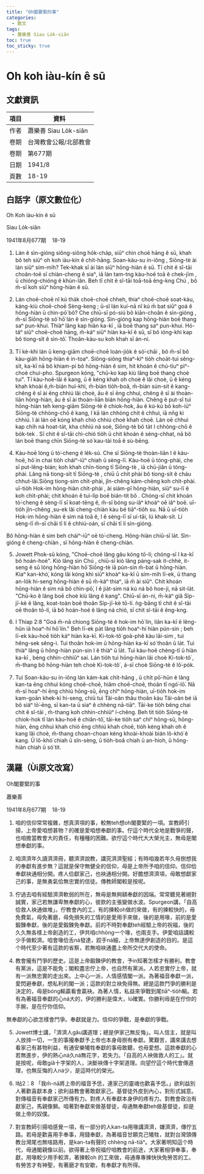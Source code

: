 ```yaml
---
title: "Oh閣要緊的事"
categories:
  - 散文
tags:
  - 蕭樂善 Siau Lo̍k-siān
toc: true
toc_sticky: true
---
```


# Oh koh iàu-kín ê sū

## 文獻資訊

| 項目 | 資料 |
|---|---|
| 作者 | 蕭樂善 Siau Lo̍k-siān |
| 卷期 | 台灣教會公報/北部教會 |
| 卷期 | 第677期 |
| 日期 | 1941/8 |
| 頁數 | 18-19 |

## 白話字（原文數位化）

Oh Koh iàu-kín ê sū

Siau Lo̍k-siān

1941年8月677期    18-19

1. Lán ê sìn-gióng siông-siông ho̍k-cha̍p, siūⁿ chin choē hāng ê sū, khah bô teh siūⁿ oh koh iàu-kín ê chi̍t-hāng. Soan-kàu-su ín-iông , Siōng-tè ài lán siūⁿ sím-mi̍h? Tek-khak sī ài lán siūⁿ hōng-hiàn ê sū. Tī chit ê sî-tāi choân-toē sī chiàn-cheng ê siaⁿ, iā lán tam-tng kàu-hoē toā ê chek-jīm , ū chióng-chióng ê khùn-lân. Beh tī chit ê sî-tāi toā-toā êng-kng Chú , bô m̄-sī koh siūⁿ hōng-hiàn ê sū.

2. Lán choē-choē nî kú tha̍k choē-choē chheh, thiaⁿ choē-choē soat-kàu, káng-kiù choē-choē Sèng-keng ; ū-sî lán kuí-nā nî kú m̄ bat siūⁿ goá ê hōng-hiàn ū chìn-pō͘ bô? Che chiū-sī pó-siú bô kiān-choân ê sìn-gióng , m̄-sī Siōng-tè só͘ hō͘ lán ê sìn-gióng. Sìn-gióng kap hōng-hiàn boē thang saⁿ pun-khui. Thiàⁿ lâng kap hiàn ka-kī , iā boē thang saⁿ pun-khui. Hó-táⁿ siūⁿ choē-choē hāng, m̄-káⁿ siūⁿ hiàn ka-kī ê sū, sī bô ióng-khì kap bô tiong-si̍t ê sìn-tô͘. Thoân-kàu-su koh khah sī án-ni.

3. Tī kè-khì lán ū keng-giām choē-choē loán-jio̍k ê só͘-chāi , bô m̄-sī bô kàu-gia̍h hōng-hiàn ê in-toaⁿ. Siông-siông thiaⁿ-kìⁿ tio̍h choa̍t-tuì sêng-si̍t, ka-kī nā bô khiam-pi bô hōng-hiàn ê sim, hit khoán ê chú-tiuⁿ pìⁿ-choè chuí-pho. Spurgeon kóng, "chū-ko kap kiù lâng boē thang choè tui". Tī kàu-hoē-lāi ê kang, ū ê kéng khah oh choè ê lâi choè, ū ê kéng khah khoài ê,m̄-bián huì-khì, m̄-bián tio̍h-boâ, m̄-bián sún-sit ê kang-chêng ê sī ài ēng chhiú lâi choè, āu ê sī ēng chhuì, chêng ê sī ài thoàn-liān hōng-hiàn, āu ê sī ài thoàn-liān bián hōng-hiàn. Chêng ê put-sî tuì hōng-hiàn teh keng-giām Siōng-tè ê chiok-hok, āu ê kú-kú bô koh-iūⁿ Siōng-tè chhòng-chō ê kang, I kā lán chhòng chi̍t ê chhuì, iā nn̄g ki chhiú. I ài lán oē kóng khah chió chhiú choè khah choē. Lán oē chhuì kap chi̍h ná hoat-ta̍t, kha chhiú ná soè, Siōng-tè bô ta̍t I chhòng-chō ê bo̍k-tek . Sī chit ê sî-tāi chì-chió tio̍h ū chit khoán ê séng-chhat, nā bô lán boē thang chīn Siōng-tè só͘ kau-tài toā ê sù-bēng.

4. Kàu-hoē lóng ū tò͘-cheng ê le̍k-sú. Che sī Siōng-tè thoàn-liān I ê kàu-hoē, hō͘ in chai tio̍h cháiⁿ-iūⁿ chiah ū sèng-lī. Kàu-hoē ū tóng-phài, che sī put-lêng-bián; koh khah chīn-tiong tī Siōng-tè , iā chū-jiân ū tóng-phài. Lâng nā tiong-si̍t tī Siōng-tè , chiū ū chi̍t phài bô tiong-si̍t ê cháu chhut-lâi.Siōng tiong-sim chi̍t-phài, jîn-chêng kám-chêng koh chi̍t-phài. uī-tio̍h Hok-im hōng-hiàn chi̍t-phài , ài siám-pī hōng-hiàn, siūⁿ su-lī ê koh chi̍t-phài; chit khoán ê tuì-li̍p boē bián-tit bô . Chóng-sī chit khoán tò͘-cheng ê sèng-lī sī koat-tēng ê, m̄-sī bóng su-iâⁿ khoàⁿ oē iâⁿ boē. uī-tio̍h jîn-chêng ,su-ek lâi cheng-chiàn kàu bé tiāⁿ-tio̍h su. Nā ū uī-tio̍h Hok-im hōng-hiàn ê sim ná toā ê, I ê sèng-lī sī uí-tāi, lú khak-si̍t. Lí sèng-lī m̄-sī chāi tī lí ê chhiú-oán, sī chāi tī lí sìn-gióng.

Bô hōng-hiàn ê sim beh cháiⁿ-iūⁿ oē tò͘-cheng. Hōng-hiàn chiū-sī la̍t. Sìn-gióng ê cheng-chiàn , sī hōng-hiàn ê cheng-chiàn.

5. Jowett Phok-sū kóng, "Choē-choē lâng gâu kóng tō-lí; chóng-sī I ka-kī bô hoán-hoé". Kiò lâng sìn Chú , chiū-sī kiò lâng pàng-sak it-chhè, it-seng ê sū lóng hōng-hiàn hō͘ Siōng-tè iā pún-sin m̄-bat ū hōng-hiàn. Kiaⁿ kan-khó͘, kóng lâi kóng khì siūⁿ khoàⁿ ka-kī ū sím-mi̍h lī-ek, ū thang an-lo̍k hi-seng hōng-hiàn ê sū m̄-káⁿ thiaⁿ, iā m̄ ài siūⁿ. Chit khoán hōng-hiàn ê sim nā bô chìn-pō͘, I ê jia̍t-sim ná kú ná bô hoe-ji, nā sit-la̍t. "Chū-ko ê lâng boē choè kiù lâng ê kang". Chiū-sī án-ni, m̄-káⁿ giâ Si̍p-jī-kè ê lâng, koat-toàn boē thoân Si̍p-jī-kè tō-lí. ǹg-bāng tī chit ê sî-tāi oē thoân tō-lí, iā bô hoán-hoé ê lâng ná chió, sī chit sî-tāi ê êng-kng.

6. I Thiap 2:8 "Goá m̄-nā chiong Siōng-tè ê hok-im hō͘ lín, liân ka-kī ê lêng-hûn iā hoaⁿ-hí hō͘ lín." Beh lī-ek pa̍t lâng tio̍h hoaⁿ-hí hiàn pún-sin ; beh lī-ek kàu-hoē tio̍h káⁿ hiàn ka-kī. Ki-tok-tô͘ goā-phê kàu lāi-sim , tuì hêng-sek sêng-ì. Tuì thoân hok-im ū hōng-hiàn ka-kī só͘ thoân ū la̍t. Tuì thiàⁿ lâng ū hōng-hiàn pún-sin I ê thiàⁿ ū la̍t. Tuì kàu-hoē chèng-tī ū hiàn ka-kī , béng chhin-chhiūⁿ sai. Lán tio̍h tuì hōng-hiàn lâi choè Ki-tok-tô͘ , m̄-thang bô hōng-hiàn teh choè Ki-tok-tô͘ , á-sī choè Siōng-tè ê lô͘-po̍k.

7. Tuì Soan-kàu-su ín-iông lán kám-kak chi̍t-hāng , ū chi̍t pō͘-hūn ê lâng kan-ta ēng chhuì kóng choē-choē, hiâm choē-choē, thoân tī ngó͘-lō͘. Nā m̄-sī hoaⁿ-hí ēng chhiú hōng-sū, ēng chîⁿ hōng-hiàn, uī-tio̍h hok-im kam-goān khek-kí hi-seng, chiū tuì Tâi-oân thâu thoân kàu Tâi-oân bé iā bô siáⁿ lō͘-ēng, sī kan-ta ū siaⁿ ê chhèng nā-tiāⁿ. Tāi-ke tio̍h bêng chai chit ê sî-tāi , m̄-thang koh chhin-chhiūⁿ í-chêng. Beh tit tio̍h Siōng-tè chiok-hok tī lán kàu-hoē ê chiân-tô͘, tāi-ke tio̍h saⁿ chiⁿ hōng-sū, hōng-hiàn, ēng chhuì khah chió ēng chhiú khah choē, tio̍h kéng khah oh ê kang lâi choè, m̄-thang choan-choan kéng khoài-khoài bián lô-khó͘ ê kang. Ū lô-khó͘ chiah ū sîn-sèng, ū tio̍h-boâ chiah ū an-hioh, ū hōng-hiàn chiah ū só͘ tit.

## 漢羅（Ùi原文改寫）

Oh閣要緊的事

蕭樂善

1941年8月677期    18-19

1. 咱的信仰常常複雜，想真濟項的事，較無teh想oh閣要緊的一項。宣教師引揚，上帝愛咱想甚物？的確是愛咱想奉獻的事。佇這个時代全地是戰爭的聲，也咱擔當教會大的責任，有種種的困難。欲佇這个時代大大榮光主，無毋是閣想奉獻的事。

2. 咱濟濟年久讀濟濟冊，聽濟濟說教，講究濟濟聖經；有時咱幾若年久毋捌想我的奉獻有進步無？這就是保守無健全的信仰，毋是上帝所予咱的信仰。信仰佮奉獻袂通相分開。疼人佮獻家己，也袂通相分開。好膽想濟濟項，毋敢想獻家己的事，是無勇氣佮無忠實的信徒。傳教師閣較是按呢。

3. 佇過去咱有經驗濟濟軟弱的所在，無毋是無夠額奉獻的因端。常常聽見著絕對誠實，家己若無謙卑無奉獻的心，彼款的主張變做水波。Spurgeon講，「自高佮救人袂通做堆」。佇教會內的工，有的揀較oh做的來做，有的揀較快的，毋免費氣，毋免著磨，毋免損失的工情的是愛用手來做，後的是用喙，前的是愛鍛鍊奉獻，後的是愛鍛鍊免奉獻。前的不時對奉獻teh經驗上帝的祝福，後的久久無各樣上帝創造的工，伊共咱chhòng一个喙，也兩支手。伊愛咱話講較少手做較濟。咱會喙佮舌ná發達，跤手ná細，上帝無達伊創造的目的。是這个時代至少著有這款的省察，若無咱袂通盡上帝所交代大的使命。

4. 教會攏有鬥爭的歷史。這是上帝鍛鍊伊的教會，予in知著怎樣才有勝利。教會有黨派，這是不能免；閣較盡忠佇上帝，也自然有黨派。人若忠實佇上帝，就有一派無忠實的走出來。上中心一派，人情感情閣一派。為著福音奉獻一派，愛閃避奉獻，想私利的閣一派；這款的對立袂免得無。總是這款鬥爭的勝利是決定的，毋是bóng輸贏看會贏袂。為著人情，私益來爭戰到尾tiāⁿ-tio̍h輸。若有為著福音奉獻的心ná大的，伊的勝利是偉大，lú確實。你勝利毋是在佇你的手腕，是在佇你信仰。

無奉獻的心欲怎樣會鬥爭。奉獻就是力。信仰的爭戰，是奉獻的爭戰。

5. Jowett博士講，「濟濟人gâu講道理；總是伊家己無反悔」。叫人信主，就是叫人放拺一切，一生的事攏奉獻予上帝也本身毋捌有奉獻。驚艱苦，講來講去想看家己有甚物利益，有通安樂犧牲奉獻的事毋敢聽，也毋愛想。這款奉獻的心若無進步，伊的熱心ná久ná無花字，若失力。「自高的人袂做救人的工」。就是按呢，毋敢giâ十字架的人，決斷袂傳十字架道理。向望佇這个時代會傳道理，也無反悔的人ná少，是這時代的榮光。

6. I帖2：8 「我m̄-nā將上帝的福音予恁，連家己的靈魂也歡喜予恁。」欲利益別人著歡喜獻本身；欲利益教會著敢獻家己。基督徒外皮到內心，對形式誠意。對傳福音有奉獻家己所傳有力。對疼人有奉獻本身伊的疼有力。對教會政治有獻家己，馬親像獅。咱著對奉獻來做基督徒，毋通無奉獻teh做基督徒，抑是做上帝的奴僕。

7. 對宣教師引揚咱感覺一項，有一部分的人kan-ta用喙講濟濟，嫌濟濟，傳佇五路。若毋是歡喜用手奉事，用錢奉獻，為著福音甘願克己犧牲，就對台灣頭傳教台灣尾也無啥路用，是kan-ta有聲的 chhèng nā-tiāⁿ。大家著明知這个時代，毋通閣親像以前。欲得著上帝祝福佇咱教會的前途，大家著相爭奉事，奉獻，用喙較少用手較濟，著揀較oh 的工來做，毋通專專揀快快免勞苦的工。有勞苦才有神聖，有著磨才有安歇，有奉獻才有所得。
